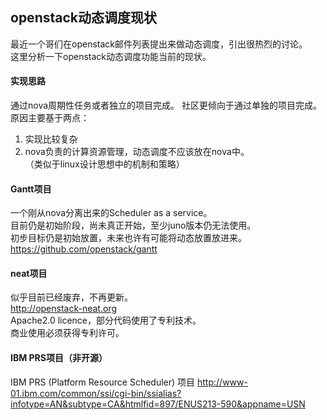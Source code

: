 openstack动态调度现状
----
最近一个哥们在openstack邮件列表提出来做动态调度，引出很热烈的讨论。   
这里分析一下openstack动态调度功能当前的现状。  

#### 实现思路
通过nova周期性任务或者独立的项目完成。 
社区更倾向于通过单独的项目完成。  
原因主要基于两点：  
1. 实现比较复杂  
2. nova负责的计算资源管理，动态调度不应该放在nova中。  
（类似于linux设计思想中的机制和策略）  

#### Gantt项目
一个刚从nova分离出来的Scheduler as a service。  
目前仍是初始阶段，尚未真正开始，至少juno版本仍无法使用。  
初步目标仍是初始放置，未来也许有可能将动态放置放进来。  
https://github.com/openstack/gantt  

#### neat项目
似乎目前已经废弃，不再更新。   
http://openstack-neat.org    
Apache2.0 licence，部分代码使用了专利技术。  
商业使用必须获得专利许可。  

####  IBM PRS项目（非开源）    
IBM PRS (Platform Resource Scheduler) 项目
http://www-01.ibm.com/common/ssi/cgi-bin/ssialias?infotype=AN&subtype=CA&htmlfid=897/ENUS213-590&appname=USN
